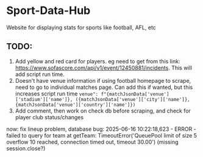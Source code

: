 # Sport-Data-Hub
Website for displaying stats for sports like football, AFL, etc

## TODO:
1. Add yellow and red card for players. eg need to get from this link: https://www.sofascore.com/api/v1/event/12450881/incidents. This will add script run time.
2. Doesn't have venue information if using football homepage to scrape, need to go to individual matches page. Can add this if wanted, but this increases script run time
`venue": f"{matchJsonData['venue']['stadium']['name']}, ({matchJsonData['venue']['city']['name']}, {matchJsonData['venue']['country']['name']})`
3. Add comment, then work on check db before scraping, and check for player club status/changes


now: fix lineup problem, database bug: 2025-06-16 10:22:18,623 - ERROR - failed to query for team at getTeam: TimeoutError('QueuePool limit of size 5 overflow 10 reached, connection timed out, timeout 30.00') (missing session.close?)
